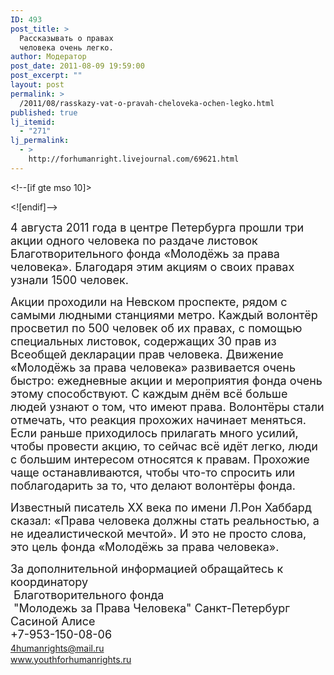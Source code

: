 ```yaml
---
ID: 493
post_title: >
  Рассказывать о правах
  человека очень легко.
author: Модератор
post_date: 2011-08-09 19:59:00
post_excerpt: ""
layout: post
permalink: >
  /2011/08/rasskazy-vat-o-pravah-cheloveka-ochen-legko.html
published: true
lj_itemid:
  - "271"
lj_permalink:
  - >
    http://forhumanright.livejournal.com/69621.html
---
```

<img align="left" src="http://cs5338.vk.com/u132145096/132409092/x_5b26039f.jpg" alt="" /><!--[if gte mso 9]><xml>
 <w:WordDocument>
  <w:View>Normal</w:View>
  <w:Zoom>0</w:Zoom>
  <w:TrackMoves />
  <w:TrackFormatting />
  <w:PunctuationKerning />
  <w:ValidateAgainstSchemas />
  <w:SaveIfXMLInvalid>false</w:SaveIfXMLInvalid>
  <w:IgnoreMixedContent>false</w:IgnoreMixedContent>
  <w:AlwaysShowPlaceholderText>false</w:AlwaysShowPlaceholderText>
  <w:DoNotPromoteQF />
  <w:LidThemeOther>RU</w:LidThemeOther>
  <w:LidThemeAsian>X-NONE</w:LidThemeAsian>
  <w:LidThemeComplexScript>X-NONE</w:LidThemeComplexScript>
  <w:Compatibility>
   <w:BreakWrappedTables />
   <w:SnapToGridInCell />
   <w:WrapTextWithPunct />
   <w:UseAsianBreakRules />
   <w:DontGrowAutofit />
   <w:SplitPgBreakAndParaMark />
   <w:DontVertAlignCellWithSp />
   <w:DontBreakConstrainedForcedTables />
   <w:DontVertAlignInTxbx />
   <w:Word11KerningPairs />
   <w:CachedColBalance />
  </w:Compatibility>
  <m:mathPr>
   <m:mathFont m:val="Cambria Math" />
   <m:brkBin m:val="before" />
   <m:brkBinSub m:val="&#45;-" />
   <m:smallFrac m:val="off" />
   <m:dispDef />
   <m:lMargin m:val="0" />
   <m:rMargin m:val="0" />
   <m:defJc m:val="centerGroup" />
   <m:wrapIndent m:val="1440" />
   <m:intLim m:val="subSup" />
   <m:naryLim m:val="undOvr" />
  </m:mathPr></w:WordDocument>
</xml><![endif]--><!--[if gte mso 9]><xml>
 <w:LatentStyles DefLockedState="false" DefUnhideWhenUsed="true"
  DefSemiHidden="true" DefQFormat="false" DefPriority="99"
  LatentStyleCount="267">
  <w:LsdException Locked="false" Priority="0" SemiHidden="false"
   UnhideWhenUsed="false" QFormat="true" Name="Normal" />
  <w:LsdException Locked="false" Priority="9" SemiHidden="false"
   UnhideWhenUsed="false" QFormat="true" Name="heading 1" />
  <w:LsdException Locked="false" Priority="9" QFormat="true" Name="heading 2" />
  <w:LsdException Locked="false" Priority="9" QFormat="true" Name="heading 3" />
  <w:LsdException Locked="false" Priority="9" QFormat="true" Name="heading 4" />
  <w:LsdException Locked="false" Priority="9" QFormat="true" Name="heading 5" />
  <w:LsdException Locked="false" Priority="9" QFormat="true" Name="heading 6" />
  <w:LsdException Locked="false" Priority="9" QFormat="true" Name="heading 7" />
  <w:LsdException Locked="false" Priority="9" QFormat="true" Name="heading 8" />
  <w:LsdException Locked="false" Priority="9" QFormat="true" Name="heading 9" />
  <w:LsdException Locked="false" Priority="39" Name="toc 1" />
  <w:LsdException Locked="false" Priority="39" Name="toc 2" />
  <w:LsdException Locked="false" Priority="39" Name="toc 3" />
  <w:LsdException Locked="false" Priority="39" Name="toc 4" />
  <w:LsdException Locked="false" Priority="39" Name="toc 5" />
  <w:LsdException Locked="false" Priority="39" Name="toc 6" />
  <w:LsdException Locked="false" Priority="39" Name="toc 7" />
  <w:LsdException Locked="false" Priority="39" Name="toc 8" />
  <w:LsdException Locked="false" Priority="39" Name="toc 9" />
  <w:LsdException Locked="false" Priority="35" QFormat="true" Name="caption" />
  <w:LsdException Locked="false" Priority="10" SemiHidden="false"
   UnhideWhenUsed="false" QFormat="true" Name="Title" />
  <w:LsdException Locked="false" Priority="1" Name="Default Paragraph Font" />
  <w:LsdException Locked="false" Priority="11" SemiHidden="false"
   UnhideWhenUsed="false" QFormat="true" Name="Subtitle" />
  <w:LsdException Locked="false" Priority="22" SemiHidden="false"
   UnhideWhenUsed="false" QFormat="true" Name="Strong" />
  <w:LsdException Locked="false" Priority="20" SemiHidden="false"
   UnhideWhenUsed="false" QFormat="true" Name="Emphasis" />
  <w:LsdException Locked="false" Priority="59" SemiHidden="false"
   UnhideWhenUsed="false" Name="Table Grid" />
  <w:LsdException Locked="false" UnhideWhenUsed="false" Name="Placeholder Text" />
  <w:LsdException Locked="false" Priority="1" SemiHidden="false"
   UnhideWhenUsed="false" QFormat="true" Name="No Spacing" />
  <w:LsdException Locked="false" Priority="60" SemiHidden="false"
   UnhideWhenUsed="false" Name="Light Shading" />
  <w:LsdException Locked="false" Priority="61" SemiHidden="false"
   UnhideWhenUsed="false" Name="Light List" />
  <w:LsdException Locked="false" Priority="62" SemiHidden="false"
   UnhideWhenUsed="false" Name="Light Grid" />
  <w:LsdException Locked="false" Priority="63" SemiHidden="false"
   UnhideWhenUsed="false" Name="Medium Shading 1" />
  <w:LsdException Locked="false" Priority="64" SemiHidden="false"
   UnhideWhenUsed="false" Name="Medium Shading 2" />
  <w:LsdException Locked="false" Priority="65" SemiHidden="false"
   UnhideWhenUsed="false" Name="Medium List 1" />
  <w:LsdException Locked="false" Priority="66" SemiHidden="false"
   UnhideWhenUsed="false" Name="Medium List 2" />
  <w:LsdException Locked="false" Priority="67" SemiHidden="false"
   UnhideWhenUsed="false" Name="Medium Grid 1" />
  <w:LsdException Locked="false" Priority="68" SemiHidden="false"
   UnhideWhenUsed="false" Name="Medium Grid 2" />
  <w:LsdException Locked="false" Priority="69" SemiHidden="false"
   UnhideWhenUsed="false" Name="Medium Grid 3" />
  <w:LsdException Locked="false" Priority="70" SemiHidden="false"
   UnhideWhenUsed="false" Name="Dark List" />
  <w:LsdException Locked="false" Priority="71" SemiHidden="false"
   UnhideWhenUsed="false" Name="Colorful Shading" />
  <w:LsdException Locked="false" Priority="72" SemiHidden="false"
   UnhideWhenUsed="false" Name="Colorful List" />
  <w:LsdException Locked="false" Priority="73" SemiHidden="false"
   UnhideWhenUsed="false" Name="Colorful Grid" />
  <w:LsdException Locked="false" Priority="60" SemiHidden="false"
   UnhideWhenUsed="false" Name="Light Shading Accent 1" />
  <w:LsdException Locked="false" Priority="61" SemiHidden="false"
   UnhideWhenUsed="false" Name="Light List Accent 1" />
  <w:LsdException Locked="false" Priority="62" SemiHidden="false"
   UnhideWhenUsed="false" Name="Light Grid Accent 1" />
  <w:LsdException Locked="false" Priority="63" SemiHidden="false"
   UnhideWhenUsed="false" Name="Medium Shading 1 Accent 1" />
  <w:LsdException Locked="false" Priority="64" SemiHidden="false"
   UnhideWhenUsed="false" Name="Medium Shading 2 Accent 1" />
  <w:LsdException Locked="false" Priority="65" SemiHidden="false"
   UnhideWhenUsed="false" Name="Medium List 1 Accent 1" />
  <w:LsdException Locked="false" UnhideWhenUsed="false" Name="Revision" />
  <w:LsdException Locked="false" Priority="34" SemiHidden="false"
   UnhideWhenUsed="false" QFormat="true" Name="List Paragraph" />
  <w:LsdException Locked="false" Priority="29" SemiHidden="false"
   UnhideWhenUsed="false" QFormat="true" Name="Quote" />
  <w:LsdException Locked="false" Priority="30" SemiHidden="false"
   UnhideWhenUsed="false" QFormat="true" Name="Intense Quote" />
  <w:LsdException Locked="false" Priority="66" SemiHidden="false"
   UnhideWhenUsed="false" Name="Medium List 2 Accent 1" />
  <w:LsdException Locked="false" Priority="67" SemiHidden="false"
   UnhideWhenUsed="false" Name="Medium Grid 1 Accent 1" />
  <w:LsdException Locked="false" Priority="68" SemiHidden="false"
   UnhideWhenUsed="false" Name="Medium Grid 2 Accent 1" />
  <w:LsdException Locked="false" Priority="69" SemiHidden="false"
   UnhideWhenUsed="false" Name="Medium Grid 3 Accent 1" />
  <w:LsdException Locked="false" Priority="70" SemiHidden="false"
   UnhideWhenUsed="false" Name="Dark List Accent 1" />
  <w:LsdException Locked="false" Priority="71" SemiHidden="false"
   UnhideWhenUsed="false" Name="Colorful Shading Accent 1" />
  <w:LsdException Locked="false" Priority="72" SemiHidden="false"
   UnhideWhenUsed="false" Name="Colorful List Accent 1" />
  <w:LsdException Locked="false" Priority="73" SemiHidden="false"
   UnhideWhenUsed="false" Name="Colorful Grid Accent 1" />
  <w:LsdException Locked="false" Priority="60" SemiHidden="false"
   UnhideWhenUsed="false" Name="Light Shading Accent 2" />
  <w:LsdException Locked="false" Priority="61" SemiHidden="false"
   UnhideWhenUsed="false" Name="Light List Accent 2" />
  <w:LsdException Locked="false" Priority="62" SemiHidden="false"
   UnhideWhenUsed="false" Name="Light Grid Accent 2" />
  <w:LsdException Locked="false" Priority="63" SemiHidden="false"
   UnhideWhenUsed="false" Name="Medium Shading 1 Accent 2" />
  <w:LsdException Locked="false" Priority="64" SemiHidden="false"
   UnhideWhenUsed="false" Name="Medium Shading 2 Accent 2" />
  <w:LsdException Locked="false" Priority="65" SemiHidden="false"
   UnhideWhenUsed="false" Name="Medium List 1 Accent 2" />
  <w:LsdException Locked="false" Priority="66" SemiHidden="false"
   UnhideWhenUsed="false" Name="Medium List 2 Accent 2" />
  <w:LsdException Locked="false" Priority="67" SemiHidden="false"
   UnhideWhenUsed="false" Name="Medium Grid 1 Accent 2" />
  <w:LsdException Locked="false" Priority="68" SemiHidden="false"
   UnhideWhenUsed="false" Name="Medium Grid 2 Accent 2" />
  <w:LsdException Locked="false" Priority="69" SemiHidden="false"
   UnhideWhenUsed="false" Name="Medium Grid 3 Accent 2" />
  <w:LsdException Locked="false" Priority="70" SemiHidden="false"
   UnhideWhenUsed="false" Name="Dark List Accent 2" />
  <w:LsdException Locked="false" Priority="71" SemiHidden="false"
   UnhideWhenUsed="false" Name="Colorful Shading Accent 2" />
  <w:LsdException Locked="false" Priority="72" SemiHidden="false"
   UnhideWhenUsed="false" Name="Colorful List Accent 2" />
  <w:LsdException Locked="false" Priority="73" SemiHidden="false"
   UnhideWhenUsed="false" Name="Colorful Grid Accent 2" />
  <w:LsdException Locked="false" Priority="60" SemiHidden="false"
   UnhideWhenUsed="false" Name="Light Shading Accent 3" />
  <w:LsdException Locked="false" Priority="61" SemiHidden="false"
   UnhideWhenUsed="false" Name="Light List Accent 3" />
  <w:LsdException Locked="false" Priority="62" SemiHidden="false"
   UnhideWhenUsed="false" Name="Light Grid Accent 3" />
  <w:LsdException Locked="false" Priority="63" SemiHidden="false"
   UnhideWhenUsed="false" Name="Medium Shading 1 Accent 3" />
  <w:LsdException Locked="false" Priority="64" SemiHidden="false"
   UnhideWhenUsed="false" Name="Medium Shading 2 Accent 3" />
  <w:LsdException Locked="false" Priority="65" SemiHidden="false"
   UnhideWhenUsed="false" Name="Medium List 1 Accent 3" />
  <w:LsdException Locked="false" Priority="66" SemiHidden="false"
   UnhideWhenUsed="false" Name="Medium List 2 Accent 3" />
  <w:LsdException Locked="false" Priority="67" SemiHidden="false"
   UnhideWhenUsed="false" Name="Medium Grid 1 Accent 3" />
  <w:LsdException Locked="false" Priority="68" SemiHidden="false"
   UnhideWhenUsed="false" Name="Medium Grid 2 Accent 3" />
  <w:LsdException Locked="false" Priority="69" SemiHidden="false"
   UnhideWhenUsed="false" Name="Medium Grid 3 Accent 3" />
  <w:LsdException Locked="false" Priority="70" SemiHidden="false"
   UnhideWhenUsed="false" Name="Dark List Accent 3" />
  <w:LsdException Locked="false" Priority="71" SemiHidden="false"
   UnhideWhenUsed="false" Name="Colorful Shading Accent 3" />
  <w:LsdException Locked="false" Priority="72" SemiHidden="false"
   UnhideWhenUsed="false" Name="Colorful List Accent 3" />
  <w:LsdException Locked="false" Priority="73" SemiHidden="false"
   UnhideWhenUsed="false" Name="Colorful Grid Accent 3" />
  <w:LsdException Locked="false" Priority="60" SemiHidden="false"
   UnhideWhenUsed="false" Name="Light Shading Accent 4" />
  <w:LsdException Locked="false" Priority="61" SemiHidden="false"
   UnhideWhenUsed="false" Name="Light List Accent 4" />
  <w:LsdException Locked="false" Priority="62" SemiHidden="false"
   UnhideWhenUsed="false" Name="Light Grid Accent 4" />
  <w:LsdException Locked="false" Priority="63" SemiHidden="false"
   UnhideWhenUsed="false" Name="Medium Shading 1 Accent 4" />
  <w:LsdException Locked="false" Priority="64" SemiHidden="false"
   UnhideWhenUsed="false" Name="Medium Shading 2 Accent 4" />
  <w:LsdException Locked="false" Priority="65" SemiHidden="false"
   UnhideWhenUsed="false" Name="Medium List 1 Accent 4" />
  <w:LsdException Locked="false" Priority="66" SemiHidden="false"
   UnhideWhenUsed="false" Name="Medium List 2 Accent 4" />
  <w:LsdException Locked="false" Priority="67" SemiHidden="false"
   UnhideWhenUsed="false" Name="Medium Grid 1 Accent 4" />
  <w:LsdException Locked="false" Priority="68" SemiHidden="false"
   UnhideWhenUsed="false" Name="Medium Grid 2 Accent 4" />
  <w:LsdException Locked="false" Priority="69" SemiHidden="false"
   UnhideWhenUsed="false" Name="Medium Grid 3 Accent 4" />
  <w:LsdException Locked="false" Priority="70" SemiHidden="false"
   UnhideWhenUsed="false" Name="Dark List Accent 4" />
  <w:LsdException Locked="false" Priority="71" SemiHidden="false"
   UnhideWhenUsed="false" Name="Colorful Shading Accent 4" />
  <w:LsdException Locked="false" Priority="72" SemiHidden="false"
   UnhideWhenUsed="false" Name="Colorful List Accent 4" />
  <w:LsdException Locked="false" Priority="73" SemiHidden="false"
   UnhideWhenUsed="false" Name="Colorful Grid Accent 4" />
  <w:LsdException Locked="false" Priority="60" SemiHidden="false"
   UnhideWhenUsed="false" Name="Light Shading Accent 5" />
  <w:LsdException Locked="false" Priority="61" SemiHidden="false"
   UnhideWhenUsed="false" Name="Light List Accent 5" />
  <w:LsdException Locked="false" Priority="62" SemiHidden="false"
   UnhideWhenUsed="false" Name="Light Grid Accent 5" />
  <w:LsdException Locked="false" Priority="63" SemiHidden="false"
   UnhideWhenUsed="false" Name="Medium Shading 1 Accent 5" />
  <w:LsdException Locked="false" Priority="64" SemiHidden="false"
   UnhideWhenUsed="false" Name="Medium Shading 2 Accent 5" />
  <w:LsdException Locked="false" Priority="65" SemiHidden="false"
   UnhideWhenUsed="false" Name="Medium List 1 Accent 5" />
  <w:LsdException Locked="false" Priority="66" SemiHidden="false"
   UnhideWhenUsed="false" Name="Medium List 2 Accent 5" />
  <w:LsdException Locked="false" Priority="67" SemiHidden="false"
   UnhideWhenUsed="false" Name="Medium Grid 1 Accent 5" />
  <w:LsdException Locked="false" Priority="68" SemiHidden="false"
   UnhideWhenUsed="false" Name="Medium Grid 2 Accent 5" />
  <w:LsdException Locked="false" Priority="69" SemiHidden="false"
   UnhideWhenUsed="false" Name="Medium Grid 3 Accent 5" />
  <w:LsdException Locked="false" Priority="70" SemiHidden="false"
   UnhideWhenUsed="false" Name="Dark List Accent 5" />
  <w:LsdException Locked="false" Priority="71" SemiHidden="false"
   UnhideWhenUsed="false" Name="Colorful Shading Accent 5" />
  <w:LsdException Locked="false" Priority="72" SemiHidden="false"
   UnhideWhenUsed="false" Name="Colorful List Accent 5" />
  <w:LsdException Locked="false" Priority="73" SemiHidden="false"
   UnhideWhenUsed="false" Name="Colorful Grid Accent 5" />
  <w:LsdException Locked="false" Priority="60" SemiHidden="false"
   UnhideWhenUsed="false" Name="Light Shading Accent 6" />
  <w:LsdException Locked="false" Priority="61" SemiHidden="false"
   UnhideWhenUsed="false" Name="Light List Accent 6" />
  <w:LsdException Locked="false" Priority="62" SemiHidden="false"
   UnhideWhenUsed="false" Name="Light Grid Accent 6" />
  <w:LsdException Locked="false" Priority="63" SemiHidden="false"
   UnhideWhenUsed="false" Name="Medium Shading 1 Accent 6" />
  <w:LsdException Locked="false" Priority="64" SemiHidden="false"
   UnhideWhenUsed="false" Name="Medium Shading 2 Accent 6" />
  <w:LsdException Locked="false" Priority="65" SemiHidden="false"
   UnhideWhenUsed="false" Name="Medium List 1 Accent 6" />
  <w:LsdException Locked="false" Priority="66" SemiHidden="false"
   UnhideWhenUsed="false" Name="Medium List 2 Accent 6" />
  <w:LsdException Locked="false" Priority="67" SemiHidden="false"
   UnhideWhenUsed="false" Name="Medium Grid 1 Accent 6" />
  <w:LsdException Locked="false" Priority="68" SemiHidden="false"
   UnhideWhenUsed="false" Name="Medium Grid 2 Accent 6" />
  <w:LsdException Locked="false" Priority="69" SemiHidden="false"
   UnhideWhenUsed="false" Name="Medium Grid 3 Accent 6" />
  <w:LsdException Locked="false" Priority="70" SemiHidden="false"
   UnhideWhenUsed="false" Name="Dark List Accent 6" />
  <w:LsdException Locked="false" Priority="71" SemiHidden="false"
   UnhideWhenUsed="false" Name="Colorful Shading Accent 6" />
  <w:LsdException Locked="false" Priority="72" SemiHidden="false"
   UnhideWhenUsed="false" Name="Colorful List Accent 6" />
  <w:LsdException Locked="false" Priority="73" SemiHidden="false"
   UnhideWhenUsed="false" Name="Colorful Grid Accent 6" />
  <w:LsdException Locked="false" Priority="19" SemiHidden="false"
   UnhideWhenUsed="false" QFormat="true" Name="Subtle Emphasis" />
  <w:LsdException Locked="false" Priority="21" SemiHidden="false"
   UnhideWhenUsed="false" QFormat="true" Name="Intense Emphasis" />
  <w:LsdException Locked="false" Priority="31" SemiHidden="false"
   UnhideWhenUsed="false" QFormat="true" Name="Subtle Reference" />
  <w:LsdException Locked="false" Priority="32" SemiHidden="false"
   UnhideWhenUsed="false" QFormat="true" Name="Intense Reference" />
  <w:LsdException Locked="false" Priority="33" SemiHidden="false"
   UnhideWhenUsed="false" QFormat="true" Name="Book Title" />
  <w:LsdException Locked="false" Priority="37" Name="Bibliography" />
  <w:LsdException Locked="false" Priority="39" QFormat="true" Name="TOC Heading" />
 </w:LatentStyles>
</xml><![endif]--><!--[if gte mso 10]>
<style>
 /* Style Definitions */
 table.MsoNormalTable
	{mso-style-name:"Обычная таблица";
	mso-tstyle-rowband-size:0;
	mso-tstyle-colband-size:0;
	mso-style-noshow:yes;
	mso-style-priority:99;
	mso-style-qformat:yes;
	mso-style-parent:"";
	mso-padding-alt:0cm 5.4pt 0cm 5.4pt;
	mso-para-margin-top:0cm;
	mso-para-margin-right:0cm;
	mso-para-margin-bottom:10.0pt;
	mso-para-margin-left:0cm;
	line-height:115%;
	mso-pagination:widow-orphan;
	font-size:11.0pt;
	font-family:"Calibri","sans-serif";
	mso-ascii-font-family:Calibri;
	mso-ascii-theme-font:minor-latin;
	mso-fareast-font-family:"Times New Roman";
	mso-fareast-theme-font:minor-fareast;
	mso-hansi-font-family:Calibri;
	mso-hansi-theme-font:minor-latin;
	mso-bidi-font-family:"Times New Roman";
	mso-bidi-theme-font:minor-bidi;}
</style>
<![endif]-->  <p style="margin-bottom: 10.1pt;" class="western"><span style="font-size: 13.5pt;">4 августа 2011 года в центре Петербурга прошли три акции одного человека по раздаче листовок Благотворительного фонда &laquo;Молодёжь за права человека&raquo;. Благодаря этим акциям о своих правах узнали 1500 человек.</span></p>  <p style="margin-bottom: 10.1pt;" class="western"><span style="font-size: 13.5pt;">Акции проходили на Невском проспекте, рядом с самыми людными станциями метро. Каждый волонтёр просветил по 500 человек об их правах, с помощью специальных листовок, содержащих 30 прав из Всеобщей декларации прав человека. Движение &laquo;Молодёжь за права человека&raquo; развивается очень быстро: ежедневные акции и мероприятия фонда очень этому способствуют. С каждым днём всё больше людей узнают о том, что имеют права. Волонтёры стали отмечать, что реакция прохожих начинает меняться. Если раньше приходилось прилагать много усилий, чтобы провести акцию, то сейчас всё идёт легко, люди с большим интересом относятся к правам. Прохожие чаще останавливаются, чтобы что-то спросить или поблагодарить за то, что делают волонтёры фонда.</span></p>  <p style="margin-bottom: 10.1pt;" class="western"><span style="font-size: 13.5pt;">Известный писатель ХХ века по имени Л.Рон Хаббард сказал: &laquo;Права человека должны стать реальностью, а не идеалистической мечтой&raquo;. И это не просто слова, это цель фонда &laquo;Молодёжь за права человека&raquo;.</span></p>  <p style="margin-bottom: 10.1pt;" class="western"><span style="font-size: 13.5pt;">За дополнительной информацией обращайтесь к координатору<br /> &nbsp;Благотворительного фонда<br /> &nbsp;&quot;Молодежь за Права Человека&quot; Санкт-Петербург <br /> Сасиной Алисе <br /> +7-953-150-08-06 <br /> </span><a href="http://e.mail.ru/cgi-bin/sentmsg?compose&amp;To=4humanrights@mail.ru"><span style="font-size: 13.5pt;">4humanrights@mail.ru</span></a><span style="font-size: 13.5pt;"><br /> </span><a href="http://www.youthforhumanrights.ru/"><span style="font-size: 13.5pt;">www.youthforhumanrights.ru</span></a></p>